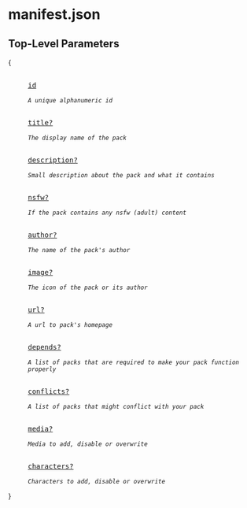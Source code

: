 # manifest.json

## Top-Level Parameters

{

<dl>
  <dd>

<kbd><br> [id](docs/schema.md#id) <br><br></kbd>  _`A unique alphanumeric id`_

<kbd><br> [title?](docs/schema.md#title) <br><br></kbd>  _`The display name of the pack`_

<kbd><br> [description?](docs/schema.md#description) <br><br></kbd>  _`Small description about the pack and what it contains`_

<kbd><br> [nsfw?](docs/schema.md#nsfw) <br><br></kbd> _`If the pack contains any nsfw (adult) content`_

<kbd><br> [author?](docs/schema.md#author) <br><br></kbd> _`The name of the pack's author`_

<kbd><br> [image?](docs/schema.md#image) <br><br></kbd> _`The icon of the pack or its author`_

<kbd><br> [url?](docs/schema.md#url) <br><br></kbd> _`A url to pack's homepage`_

<kbd><br> [depends?](docs/schema.md#depends) <br><br></kbd> _`A list of packs that are required to make your pack function properly`_

<kbd><br> [conflicts?](docs/schema.md#conflicts) <br><br></kbd> _`A list of packs that might conflict with your pack`_

<kbd><br> [media?](docs/schema.md#media) <br><br></kbd> _`Media to add, disable or overwrite`_

<kbd><br> [characters?](docs/schema.md#characters) <br><br></kbd> _`Characters to add, disable or overwrite`_

</dd>
</dl>

}
